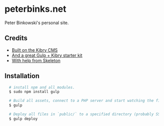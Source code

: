 # peterbinks.net
Peter Binkowski's personal site.

## Credits
- [Built on the  Kibry CMS](http://getkirby.com)
- [And a great Gulp + Kibry starter kit ](https://github.com/yoeran/kirby-kit)
- [With help from Skeleton](http://getskeleton.com)

## Installation
```bash
  # install npm and all modules.
  $ sudo npm install gulp

  # Build all assets, connect to a PHP server and start watching the files.
  $ gulp

  # Deploy all files in `public/` to a specified directory (probably SSH). Uses rsync.
  $ gulp deploy
```
